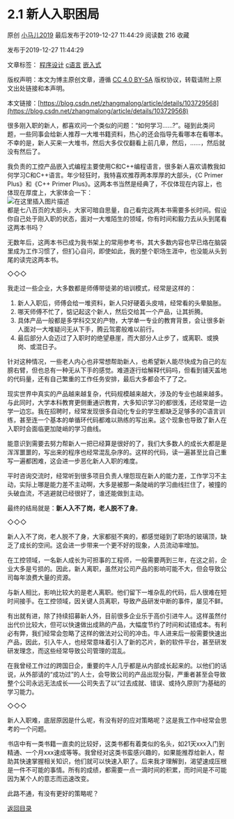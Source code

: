 2.1 新人入职困局
==========

原创 [小马儿2019](https://me.csdn.net/zhangmalong) 最后发布于2019-12-27 11:44:29 阅读数 216 收藏

发布于2019-12-27 11:44:29

文章标签： [程序设计](https://so.csdn.net/so/search/s.do?q=程序设计&t=blog) [c语言](https://so.csdn.net/so/search/s.do?q=c语言&t=blog) [嵌入式](https://so.csdn.net/so/search/s.do?q=嵌入式&t=blog)

[](http://creativecommons.org/licenses/by-sa/4.0/)版权声明：本文为博主原创文章，遵循 [CC 4.0 BY-SA](http://creativecommons.org/licenses/by-sa/4.0/) 版权协议，转载请附上原文出处链接和本声明。

本文链接：[https://blog.csdn.net/zhangmalong/article/details/103729568](https://blog.csdn.net/zhangmalong/article/details/103729568)

很多刚入职的新人，都喜欢问一个类似的问题：“如何学习……?”。碰到此类问题，一些同事会给新人推荐一大堆书籍资料，热心的还会指导先看哪本在看哪本。不幸的是，新人买来一大堆书，然后大多仅仅翻看上前几章，然后，……，然后就没有然后了。

我负责的工控产品嵌入式编程主要使用C和C++编程语言，很多新人喜欢请教我如何学习C和C++语言。年少轻狂时，我特喜欢推荐两本厚厚的大部头，《C Primer Plus》和《C++ Primer Plus》。这两本书当然是经典了，不仅体现在内容上，也体现在厚度上，大家体会一下：  
![在这里插入图片描述](https://img-blog.csdnimg.cn/20191227114058354.jpg?x-oss-process=image/watermark,type_ZmFuZ3poZW5naGVpdGk,shadow_10,text_aHR0cHM6Ly9ibG9nLmNzZG4ubmV0L3poYW5nbWFsb25n,size_16,color_FFFFFF,t_70)  
都是七八百页的大部头，大家可暗自思量，自己看完这两本书需要多长时间。假设你自己处于刚入职的状态，面对一大堆陌生的领域，你有时间和毅力去从头到尾看这两本书吗？

无数年后，这两本书已成为我书架上的常用参考书，其大多数内容也早已烙在脑袋里成为工作习惯了，但扪心自问，即使如此，我的整个职场生涯中，也没能从头到尾的读完这两本书。

◇◇◇

我走过一些企业，大多数都是师傅带徒弟的培训模式，经常是这样的：

1.  新人入职后，师傅会给一堆资料，新人只好硬着头皮啃，经常看的头晕脑胀。
2.  哪天师傅不忙了，惦记起这个新人，然后交给其一个产品，让其折腾。
3.  具体产品一般都是多学科交叉的产物，大学单一专业的教育背景，会让很多新人面对一大堆疑问无从下手，腾云驾雾般难以前行。
4.  最后部分人会迈过了入职时的绝望悬崖，而大部分人止步了，或离职、或换岗、或混日子。

针对这种情况，一些老人内心也非常想帮助新人，也希望新人能尽快成为自己的左膀右臂，但也总有一种无从下手的感觉。难道逐行给解释代码吗，但看到铺天盖地的代码量，还有自己繁重的工作任务安排，最后大多都会不了了之。

现实世界中真实的产品越来越复杂，代码规模越来越大，涉及的专业也越来越多。与此同时，大学本科教育更侧重通识教育，大多知识学习的都很浅，还经常是一边学一边忘。我在招聘时，经常发现很多自动化专业的学生都缺乏足够多的C语言训练，甚至连一个基本的单循环代码都难以熟练的写出来。这个现象也导致了新人在入职时会面临更加陡峭的学习曲线。

能意识到需要去努力帮新人一把已经算是很好的了，我们大多数人的成长大都是是浑浑噩噩的，写出来的程序也经常混乱杂序的。这样的代码，读一遍甚至比自己重写一遍都困难，这会进一步恶化新人入职的难度。

平时咨询交流时，经常听到很多项目负责人埋怨现在新人的能力差，工作学习不主动，实际上哪是能力差不主动啊，大多是被那一条陡峭的学习曲线拦住了，被撞的头破血流，不逃避就已经很好了，谁还能做到主动。

最终的结局就是：**新人入不了岗，老人脱不了身**。

◇◇◇

新人入不了岗，老人脱不了身，大家都挺不爽的，都感觉碰到了职场的玻璃顶，缺乏了成长的空间。这会进一步带来一个更不好的现象，人员流动率增加。

在工控领域，一名新人成长为可担事的工程师，一般需要两到三年，在这之前，企业大多是亏损的。因此，新人离职，虽然对公司产品的影响可能不大，但会导致公司每年浪费大量的资源。

与新人相比，影响比较大的是老人离职。他们留下一堆杂乱的代码，后人很难在短时间接手。在工控领域，因关键人员离职，导致产品研发中断的事件，屡见不鲜。

有出就有进，除了持续招募新人外，目前很多企业乐于高价引进牛人。这样虽然付出代价比较大，但可以快速做出成熟的产品，大幅度节约了时间和试错成本。有利必有弊，我们经常会忽略了这样的做法对公司的冲击。牛人进来后一般需要快速出产品，因此，引入牛人，也经常意味着引入了新的芯片，新的软件平台，甚至研发研发理念，而这些经常导致公司管理的混乱。

在我曾经工作过的跨国日企，重要的牛人几乎都是从内部成长起来的。以他们的话说，从外部请的“成功过”的人士，会导致公司的产品出现分裂，严重者甚至会导致整个公司永远无法成长——公司失去了以“过去成就、错误、或持久原则”为基础的学习能力。

◇◇◇

新人入职难，底层原因是什么呢，有没有好的应对策略呢？这是我工作中经常会思考的一个问题。

书店中有一类书籍一直卖的比较好，这类书都有着类似的名头，如21天xxx入门到精通、一个月xxx速成等等。我曾经对这类书蛮感兴趣的，如果能推荐给新人，帮助其快速掌握相关知识，他们就可以快速入职了。后来我才理解到，渴望速成压根是一件不可能的事情。所有的成绩，都需要一点一滴时间的积累，而时间是不可能因为某个人的意志而迅速改变。

此路不通，有没有更好的策略呢？

[返回目录](https://blog.csdn.net/zhangmalong/article/details/103197670) 